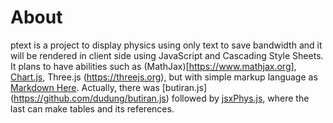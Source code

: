 # About
ptext is a project to display physics using only text to save bandwidth and it will be rendered in client side using JavaScript and Cascading Style Sheets. It plans to have abilities such as (MathJax)[https://www.mathjax.org], [Chart.js](https://www.chartjs.org), Three.js (https://threejs.org), but with simple markup language as [Markdown Here](https://markdown-here.com). Actually, there was [butiran.js] (https://github.com/dudung/butiran.js) followed by [jsxPhys.js](https://github.com/dudung/jsxphys), where the last can make tables and its references.
